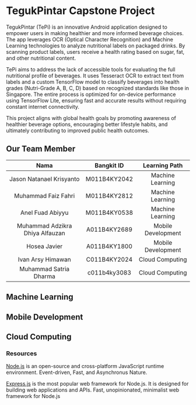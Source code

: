 # TegukPintar Capstone Project 
TegukPintar (TePi) is an innovative Android application designed to empower users in making healthier and more informed beverage choices. The app leverages OCR (Optical Character Recognition) and Machine Learning technologies to analyze nutritional labels on packaged drinks. By scanning product labels, users receive a health rating based on sugar, fat, and other nutritional content.

TePi aims to address the lack of accessible tools for evaluating the full nutritional profile of beverages. It uses Tesseract OCR to extract text from labels and a custom TensorFlow model to classify beverages into health grades (Nutri-Grade A, B, C, D) based on recognized standards like those in Singapore. The entire process is optimized for on-device performance using TensorFlow Lite, ensuring fast and accurate results without requiring constant internet connectivity.

This project aligns with global health goals by promoting awareness of healthier beverage options, encouraging better lifestyle habits, and ultimately contributing to improved public health outcomes.

## Our Team Member
| Nama    | Bangkit ID    | Learning Path    |
|:-------------:|:-------------:|:-------------:|
| Jason Natanael Krisyanto | M011B4KY2042 | Machine Learning |
| Muhammad Faiz Fahri | M011B4KY2812 | Machine Learning |
| Anel Fuad Abiyyu | M011B4KY0538 | Machine Learning |
| Muhammad Adzikra Dhiya Alfauzan | A011B4KY2689 | Mobile Development |
| Hosea Javier | A011B4KY1800 | Mobile Development |
| Ivan Arsy Himawan | C011B4KY2024 | Cloud Computing |
| Muhammad Satria Dharma | c011b4ky3083 | Cloud Computing |


## Machine Learning

## Mobile Development

## Cloud Computing
### Resources
[Node.js](https://nodejs.org/en) is an open-source and cross-platform JavaScript runtime environment. Event-driven, Fast, and Asynchronus Nature.

[Express.js](https://expressjs.com/)  is the most popular web framework for Node.js. It is designed for building web applications and APIs. Fast, unopinionated, minimalist web framework for Node.js
